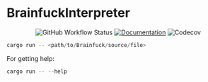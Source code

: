 # BrainfuckInterpreter

<div align="center">

![GitHub Workflow Status](https://img.shields.io/github/actions/workflow/status/WenqingZong/BrainfuckInterpreter/rust_ci.yml?style=for-the-badge)
[![Documentation](https://img.shields.io/badge/Doc-Read-blue?style=for-the-badge)](https://wenqingzong.github.io/BrainfuckInterpreter/brainfuck_interpreter/index.html)
![Codecov](https://img.shields.io/codecov/c/github/WenqingZong/BrainfuckInterpreter?style=for-the-badge)

</div>

```rust
cargo run -- <path/to/Brainfuck/source/file>
```

For getting help:
```rust
cargo run -- --help
```